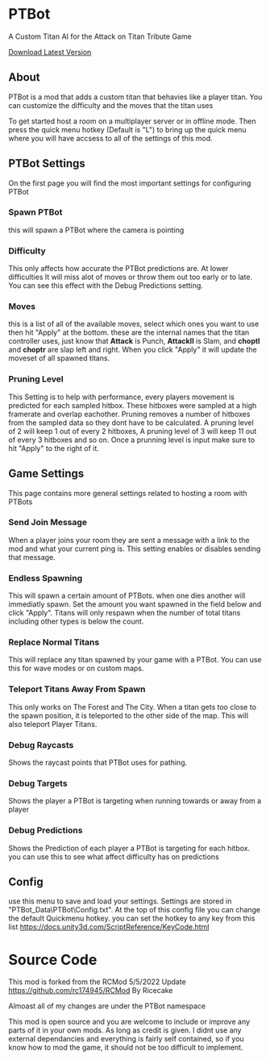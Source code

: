 # PTBot

A Custom Titan AI for the Attack on Titan Tribute Game

[Download Latest Version](https://github.com/KaneMcGrath/PTBot/releases/download/1.61/PTBot1.61.zip)

## About

PTBot is a mod that adds a custom titan that behavies like a player titan.  You can customize the difficulty and the moves that the titan uses

To get started host a room on a multiplayer server or in offline mode.  Then press the quick menu hotkey (Default is "L") to bring up the quick menu where you will have accsess to all of the settings of this mod.

## PTBot Settings

On the first page you will find the most important settings for configuring PTBot

### Spawn PTBot

this will spawn a PTBot where the camera is pointing

### Difficulty

This only affects how accurate the PTBot predictions are.  At lower difficulties It will miss alot of moves or throw them out too early or to late.  You can see this effect with the Debug Predictions setting.

### Moves

this is a list of all of the available moves, select which ones you want to use then hit "Apply" at the bottom.
these are the internal names that the titan controller uses, just know that **Attack** is Punch, **AttackII** is Slam, and **choptl** and **choptr** are slap left and right.  When you click "Apply" it will update the moveset of all spawned titans.

### Pruning Level

This Setting is to help with performance, every players movement is predicted for each sampled hitbox.  These hitboxes were sampled at a high framerate and overlap eachother.  Pruning removes a number of hitboxes from the sampled data so they dont have to be calculated.  A pruning level of 2 will keep 1 out of every 2 hitboxes, A pruning level of 3 will keep 11 out of every 3 hitboxes and so on.
Once a prunning level is input make sure to hit "Apply" to the right of it.

## Game Settings

This page contains more general settings related to hosting a room with PTBots

### Send Join Message

When a player joins your room they are sent a message with a link to the mod and what your current ping is.  This setting enables or disables sending that message.

### Endless Spawning

This will spawn a certain amount of PTBots. when one dies another will immediatly spawn.  Set the amount you want spawned in the field below and click "Apply".
Titans will only respawn when the number of total titans including other types is below the count.

### Replace Normal Titans

This will replace any titan spawned by your game with a PTBot.  You can use this for wave modes or on custom maps.

### Teleport Titans Away From Spawn

This only works on The Forest and The City.  When a titan gets too close to the spawn position, it is teleported to the other side of the map.
This will also teleport Player Titans.

### Debug Raycasts

Shows the raycast points that PTBot uses for pathing.

### Debug Targets

Shows the player a PTBot is targeting when running towards or away from a player

### Debug Predictions

Shows the Prediction of each player a PTBot is targeting for each hitbox.  you can use this to see what affect difficulty has on predictions

## Config

use this menu to save and load your settings.  Settings are stored in "PTBot_Data\PTBot\Config.txt".  At the top of this config file you can change the default Quickmenu hotkey.  you can set the hotkey to any key from this list https://docs.unity3d.com/ScriptReference/KeyCode.html

# Source Code
This mod is forked from the RCMod 5/5/2022 Update https://github.com/rc174945/RCMod By Ricecake

Almoast all of my changes are under the PTBot namespace

This mod is open source and you are welcome to include or improve any parts of it in your own mods. As long as credit is given.  I didnt use any external dependancies and everything is fairly self contained, so if you know how to mod the game, it should not be too difficult to implement.

